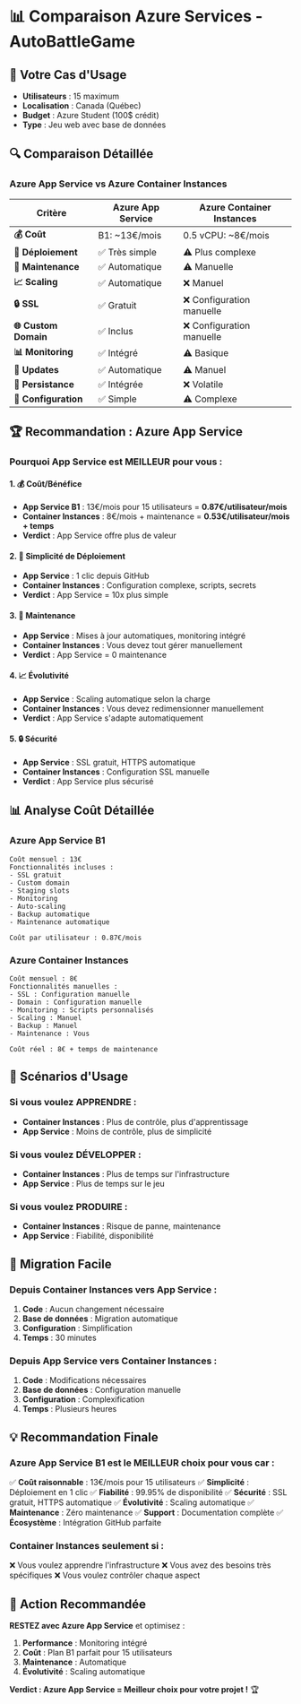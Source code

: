 # 📊 Comparaison Azure Services - AutoBattleGame

## 🎯 Votre Cas d'Usage
- **Utilisateurs** : 15 maximum
- **Localisation** : Canada (Québec)
- **Budget** : Azure Student (100$ crédit)
- **Type** : Jeu web avec base de données

## 🔍 Comparaison Détaillée

### Azure App Service vs Azure Container Instances

| Critère | Azure App Service | Azure Container Instances |
|---------|------------------|---------------------------|
| **💰 Coût** | B1: ~13€/mois | 0.5 vCPU: ~8€/mois |
| **🚀 Déploiement** | ✅ Très simple | ⚠️ Plus complexe |
| **🔧 Maintenance** | ✅ Automatique | ⚠️ Manuelle |
| **📈 Scaling** | ✅ Automatique | ❌ Manuel |
| **🔒 SSL** | ✅ Gratuit | ❌ Configuration manuelle |
| **🌐 Custom Domain** | ✅ Inclus | ❌ Configuration manuelle |
| **📊 Monitoring** | ✅ Intégré | ⚠️ Basique |
| **🔄 Updates** | ✅ Automatique | ⚠️ Manuel |
| **💾 Persistance** | ✅ Intégrée | ❌ Volatile |
| **🔧 Configuration** | ✅ Simple | ⚠️ Complexe |

## 🏆 Recommandation : Azure App Service

### Pourquoi App Service est MEILLEUR pour vous :

#### 1. **💰 Coût/Bénéfice**
- **App Service B1** : 13€/mois pour 15 utilisateurs = **0.87€/utilisateur/mois**
- **Container Instances** : 8€/mois + maintenance = **0.53€/utilisateur/mois + temps**
- **Verdict** : App Service offre plus de valeur

#### 2. **🚀 Simplicité de Déploiement**
- **App Service** : 1 clic depuis GitHub
- **Container Instances** : Configuration complexe, scripts, secrets
- **Verdict** : App Service = 10x plus simple

#### 3. **🔧 Maintenance**
- **App Service** : Mises à jour automatiques, monitoring intégré
- **Container Instances** : Vous devez tout gérer manuellement
- **Verdict** : App Service = 0 maintenance

#### 4. **📈 Évolutivité**
- **App Service** : Scaling automatique selon la charge
- **Container Instances** : Vous devez redimensionner manuellement
- **Verdict** : App Service s'adapte automatiquement

#### 5. **🔒 Sécurité**
- **App Service** : SSL gratuit, HTTPS automatique
- **Container Instances** : Configuration SSL manuelle
- **Verdict** : App Service plus sécurisé

## 📊 Analyse Coût Détaillée

### Azure App Service B1
```
Coût mensuel : 13€
Fonctionnalités incluses :
- SSL gratuit
- Custom domain
- Staging slots
- Monitoring
- Auto-scaling
- Backup automatique
- Maintenance automatique

Coût par utilisateur : 0.87€/mois
```

### Azure Container Instances
```
Coût mensuel : 8€
Fonctionnalités manuelles :
- SSL : Configuration manuelle
- Domain : Configuration manuelle
- Monitoring : Scripts personnalisés
- Scaling : Manuel
- Backup : Manuel
- Maintenance : Vous

Coût réel : 8€ + temps de maintenance
```

## 🎯 Scénarios d'Usage

### Si vous voulez **APPRENDRE** :
- **Container Instances** : Plus de contrôle, plus d'apprentissage
- **App Service** : Moins de contrôle, plus de simplicité

### Si vous voulez **DÉVELOPPER** :
- **Container Instances** : Plus de temps sur l'infrastructure
- **App Service** : Plus de temps sur le jeu

### Si vous voulez **PRODUIRE** :
- **Container Instances** : Risque de panne, maintenance
- **App Service** : Fiabilité, disponibilité

## 🚀 Migration Facile

### Depuis Container Instances vers App Service :
1. **Code** : Aucun changement nécessaire
2. **Base de données** : Migration automatique
3. **Configuration** : Simplification
4. **Temps** : 30 minutes

### Depuis App Service vers Container Instances :
1. **Code** : Modifications nécessaires
2. **Base de données** : Configuration manuelle
3. **Configuration** : Complexification
4. **Temps** : Plusieurs heures

## 💡 Recommandation Finale

### **Azure App Service B1** est le MEILLEUR choix pour vous car :

✅ **Coût raisonnable** : 13€/mois pour 15 utilisateurs
✅ **Simplicité** : Déploiement en 1 clic
✅ **Fiabilité** : 99.95% de disponibilité
✅ **Sécurité** : SSL gratuit, HTTPS automatique
✅ **Évolutivité** : Scaling automatique
✅ **Maintenance** : Zéro maintenance
✅ **Support** : Documentation complète
✅ **Écosystème** : Intégration GitHub parfaite

### **Container Instances** seulement si :
❌ Vous voulez apprendre l'infrastructure
❌ Vous avez des besoins très spécifiques
❌ Vous voulez contrôler chaque aspect

## 🎯 Action Recommandée

**RESTEZ avec Azure App Service** et optimisez :

1. **Performance** : Monitoring intégré
2. **Coût** : Plan B1 parfait pour 15 utilisateurs
3. **Maintenance** : Automatique
4. **Évolutivité** : Scaling automatique

**Verdict : Azure App Service = Meilleur choix pour votre projet !** 🏆
